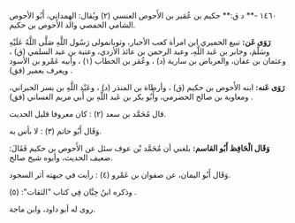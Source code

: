 ١٤٦٠ -** د ق:** حكيم بن عُمَير بن الأَحوص العنسي (٢) ويُقال: الهمداني، أَبُو الأحوص الشامي الحمصي والد الأَحوص بن حكيم.

**رَوَى عَن:** تبيع الحميري ابن امرأة كعب الأحبار، وثوبانمولى رَسُول اللَّهِ صَلَّى اللَّهُ عَلَيْهِ وسَلَّمَ، وجابر بن عَبد اللَّهِ، وعبد الرحمن بن عائذ الأزدي، وعتبة بن عبد السلمي (ق) ، وعثمان بن عفان، والعرباض بن سارية (د) ، وعُمَر بن الخطاب (١) ، وأبيه عَمْرو بن الأسود ويعرف بعمير (فق) .

**رَوَى عَنه:** ابنه الأَحوص بن حكيم (ق) ، وأرطاة بن المنذر (د) ، وعَبْد اللَّهِ بن بسر الحبراني، ومعاوية بن صالح الحضرمي، وأَبُو بكر بن عَبد اللَّهِ بن أَبي مريم الغساني (فق) .

قال مُحَمَّد بن سعد (٢) : كان معروفا قليل الحديث.

وَقَال أَبُو حاتم (٣) : لا بأس به.

**وَقَال الْحَافِظ أَبُو القاسم:** بلغني أن مُحَمَّد بْن عوف سئل عن الأَحوص بن حكيم فَقَالَ: ضعيف الحديث، وأبوه شيخ صالح.

وَقَال أَبُو اليمان، عن صفوان بن عَمْرو (٤) : رأيت في جبهته أثر السجود.

وذكره ابنُ حِبَّان فِي كتاب "الثقات": (٥) .

روى له أبو داود، وابن ماجة.